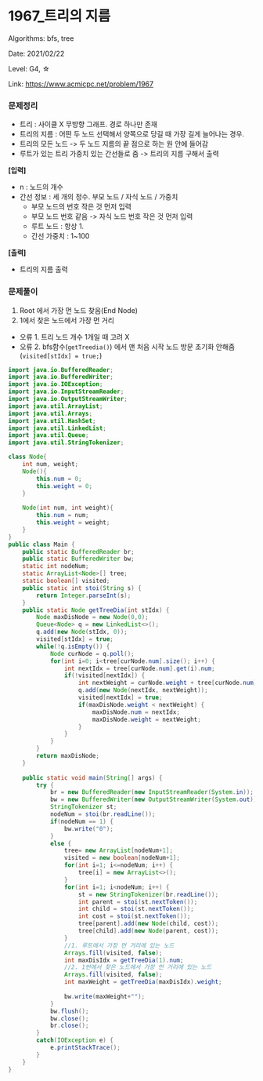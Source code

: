 # 1967_트리의 지름

Algorithms: bfs, tree

Date: 2021/02/22

Level: G4, ☆

Link: https://www.acmicpc.net/problem/1967

### 문제정리

- 트리 : 사이클 X 무방향 그래프. 경로 하나만 존재
- 트리의 지름 : 어떤 두 노드 선택해서 양쪽으로 당길 때 가장 길게 늘어나는 경우.
- 트리의 모든 노드 -> 두 노드 지름의 끝 점으로 하는 원 안에 들어감
- 루트가 있는 트리 가중치 있는 간선들로 줌 -> 트리의 지름 구해서 출력

**[입력]**

- n : 노드의 개수
- 간선 정보 : 세 개의 정수. 부모 노드 / 자식 노드 / 가중치
    - 부모 노드의 번호 작은 것 먼저 입력
    - 부모 노드 번호 같음 -> 자식 노드 번호 작은 것 먼저 입력
    - 루트 노드 : 항상 1.
    - 간선 가중치 : 1~100

**[출력]**

- 트리의 지름 출력

### 문제풀이

1. Root 에서 가장 먼 노드 찾음(End Node)
2. 1에서 찾은 노드에서 가장 먼 거리
- 오류 1. 트리 노드 개수 1개일 때 고려 X
- 오류 2. bfs함수(`getTreedia()`) 에서 맨 처음 시작 노드 방문 초기화 안해줌(`visited[stIdx] = true;`)

```java
import java.io.BufferedReader;
import java.io.BufferedWriter;
import java.io.IOException;
import java.io.InputStreamReader;
import java.io.OutputStreamWriter;
import java.util.ArrayList;
import java.util.Arrays;
import java.util.HashSet;
import java.util.LinkedList;
import java.util.Queue;
import java.util.StringTokenizer;

class Node{
	int num, weight;
	Node(){
		this.num = 0;
		this.weight = 0;
	}
	
	Node(int num, int weight){
		this.num = num;
		this.weight = weight;
	}
}
public class Main {
	public static BufferedReader br;
	public static BufferedWriter bw;
	static int nodeNum;
	static ArrayList<Node>[] tree;
	static boolean[] visited;
	public static int stoi(String s) {
		return Integer.parseInt(s);
	}
	public static Node getTreeDia(int stIdx) { 	
		Node maxDisNode = new Node(0,0);
		Queue<Node> q = new LinkedList<>();
		q.add(new Node(stIdx, 0));
		visited[stIdx] = true;
		while(!q.isEmpty()) {
			Node curNode = q.poll();
			for(int i=0; i<tree[curNode.num].size(); i++) {
				int nextIdx = tree[curNode.num].get(i).num;
				if(!visited[nextIdx]) {
					int nextWeight = curNode.weight + tree[curNode.num].get(i).weight;
					q.add(new Node(nextIdx, nextWeight));
					visited[nextIdx] = true;
					if(maxDisNode.weight < nextWeight) {
						maxDisNode.num = nextIdx;
						maxDisNode.weight = nextWeight;
					}
				}
			}
		}
		return maxDisNode;
	}
	
	public static void main(String[] args) {
		try {
			br = new BufferedReader(new InputStreamReader(System.in));
			bw = new BufferedWriter(new OutputStreamWriter(System.out));
			StringTokenizer st;
			nodeNum = stoi(br.readLine());
			if(nodeNum == 1) {
				bw.write("0");
			}
			else {
				tree= new ArrayList[nodeNum+1];
				visited = new boolean[nodeNum+1];
				for(int i=1; i<=nodeNum; i++) {
					tree[i] = new ArrayList<>();
				}
				for(int i=1; i<nodeNum; i++) {
					st = new StringTokenizer(br.readLine());
					int parent = stoi(st.nextToken());
					int child = stoi(st.nextToken());
					int cost = stoi(st.nextToken());
					tree[parent].add(new Node(child, cost));
					tree[child].add(new Node(parent, cost));
				}
				//1. 루트에서 가장 먼 거리에 있는 노드
				Arrays.fill(visited, false);
				int maxDisIdx = getTreeDia(1).num;
				//2. 1번에서 찾은 노드에서 가장 먼 거리에 있는 노드
				Arrays.fill(visited, false);
				int maxWeight = getTreeDia(maxDisIdx).weight;
				
				bw.write(maxWeight+"");
			}
			bw.flush();
			bw.close();
			br.close();
		}
		catch(IOException e) {
			e.printStackTrace();
		}
	}
}
```